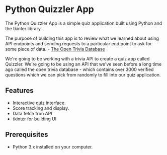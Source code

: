 # Python Quizzler App
The Python Quizzler App is a simple quiz application built using Python and the tkinter library.

The purpose of building this app is to review what we learned about using API
endpoints and sending requests to a particular end point to ask for some piece
of data. - [The Open Trivia Database](https://opentdb.com/api_config.php)

We're going to be working with a trivia API to create a quiz app called
Quizzler. We're going to be using an API that we've seen before a long time ago called
the open trivia database - which contains over 3000 verified questions
which we can pick from randomly to fill into our quiz application.


## Features
- Interactive quiz interface.
- Score tracking and display.
- Data fetch fron API 
- tkinter for building UI

## Prerequisites
- Python 3.x installed on your computer.


[link-api-url]: https://opentdb.com/api_config.php
[link-thumbnail-url]: https://cdn.lynda.com/course/2476116/2476116-1654623834158-16x9.jpg